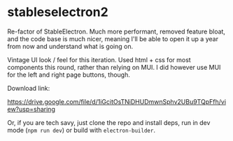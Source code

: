 # stableselectron2

Re-factor of StableElectron. Much more performant, removed feature bloat, and the code base is much nicer, meaning I'll be able to open it up a year from now and understand what is going on.

Vintage UI look / feel for this iteration. Used html + css for most components this round, rather than relying on MUI. I did however use MUI for the left and right page buttons, though.

Download link:

https://drive.google.com/file/d/1iGcitOsTNiDHUDmwnSphv2UBu9TQpFfh/view?usp=sharing

Or, if you are tech savy, just clone the repo and install deps, run in dev mode (`npm run dev`) or build with `electron-builder`.
